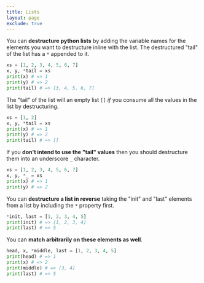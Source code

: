 ```yaml
---
title: Lists
layout: page
exclude: true
---
```


You can **destructure python lists** by adding the variable names for the elements you want to destructure inline with the list. The destructured "tail" of the list has a `*` appended to it.
```python
xs = [1, 2, 3, 4, 5, 6, 7]
x, y, *tail = xs
print(x) # => 1
print(y) # => 2
print(tail) # => [3, 4, 5, 6, 7]
```

The "tail" of the list will an empty list `[]` *if* you consume all the values in the list by destructuring.
```python
xs = [1, 2]
x, y, *tail = xs
print(x) # => 1
print(y) # => 2
print(tail) # => []
```

If you **don't intend to use the "tail" values** then you should destructure them into an underscore `_` character.
```python
xs = [1, 2, 3, 4, 5, 6, 7]
x, y, *_ = xs
print(x) # => 1
print(y) # => 2
```

You can **destructure a list in reverse** taking the "init" and "last" elements from a list by including the `*` property first.
```python
*init, last = [1, 2, 3, 4, 5]
print(init) # => [1, 2, 3, 4]
print(last) # => 5
```

You can **match arbitrarily on these elements as well**.
```python
head, x, *middle, last = [1, 2, 3, 4, 5]
print(head) # => 1
print(x) # => 2
print(middle) # => [3, 4]
print(last) # => 5
```
<!--stackedit_data:
eyJoaXN0b3J5IjpbMTc3OTk2NzkwNCwxMDczMzI2NDg5XX0=
-->